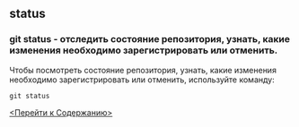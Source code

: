## status

### **git status** - отследить состояние репозитория, узнать, какие изменения необходимо зарегистрировать или отменить.


Чтобы посмотреть состояние репозитория, узнать, какие изменения необходимо зарегистрировать или отменить, используйте команду:
```bash=
git status
```

[<Перейти к Содержанию>](./readme.md)